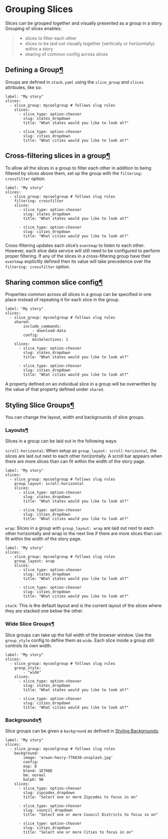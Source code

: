 # Grouping Slices

Slices can be grouped together and visually presented as a group in a story. Grouping of slices enables:

> * slices to filter each other
> * slices to be laid out visually together \(vertically or horizontally\) within a story
> * sharing of common config across slices

## Defining a Group[¶]()

Groups are defined in `stack.yaml` using the `slice_group` and `slices` attributes, like so:

```text
label: "My story"
slices:
  - slice_group: mycoolgroup # follows slug rules
    slices:
      - slice_type: option-chooser
        slug: states_dropdown
        title: "What states would you like to look at?"

      - slice_type: option-chooser
        slug: cities_dropdown
        title: "What cities would you like to look at?"
```

## Cross-filtering slices in a group[¶]()

To allow all the slices in a group to filter each other in addition to being filtered by slices above them, set up the group with the `filtering: crossfilter` option.

```text
label: "My story"
slices:
  - slice_group: mycoolgroup # follows slug rules
    filtering: crossfilter
    slices:
      - slice_type: option-chooser
        slug: states_dropdown
        title: "What states would you like to look at?"

      - slice_type: option-chooser
        slug: cities_dropdown
        title: "What cities would you like to look at?"
```

Cross-filtering updates each slice’s `eventmap` to listen to each other. However, each slice data service will still need to be configured to perform proper filtering. If any of the slices in a cross-filtering group have their `eventmap` explicitly defined then its value will take precedence over the `filtering: crossfilter` option.

## Sharing common slice config[¶]()

Properties common across all slices in a group can be specified in one place instead of repeating it for each slice in the group.

```text
label: "My story"
slices:
  - slice_group: mycoolgroup # follows slug rules
    shared:
        include_commands:
            - download-data
        config:
            minSelections: 1
    slices:
      - slice_type: option-chooser
        slug: states_dropdown
        title: "What states would you like to look at?"

      - slice_type: option-chooser
        slug: cities_dropdown
        title: "What cities would you like to look at?"
```

A property defined on an individual slice in a group will be overwritten by the value of that property defined under `shared`.

## Styling Slice Groups[¶]()

You can change the layout, width and backgrounds of slice groups.

### Layouts[¶]()

Slices in a group can be laid out in the following ways:

`scroll-horizontal`: When setup as `group_layout: scroll-horizontal`, the slices are laid out next to each other horizontally. A scroll bar appears when there are more slices than can fit within the width of the story page.

```text
label: "My story"
slices:
  - slice_group: mycoolgroup # follows slug rules
    group_layout: scroll-horizontal
    slices:
      - slice_type: option-chooser
        slug: states_dropdown
        title: "What states would you like to look at?"

      - slice_type: option-chooser
        slug: cities_dropdown
        title: "What cities would you like to look at?"
```

`wrap`: Slices in a group with `group_layout: wrap` are laid out next to each other horizontally and wrap to the next line if there are more slices than can fit within the width of the story page.

```text
label: "My story"
slices:
  - slice_group: mycoolgroup # follows slug rules
    group_layout: wrap
    slices:
      - slice_type: option-chooser
        slug: states_dropdown
        title: "What states would you like to look at?"

      - slice_type: option-chooser
        slug: cities_dropdown
        title: "What cities would you like to look at?"
```

`stack`: This is the default layout and is the current layout of the slices where they are stacked one below the other.

### Wide Slice Groups[¶]()

Slice groups can take up the full width of the browser window. Use the `group_style` config to define them as `wide`. Each slice inside a group still controls its own width.

```text
label: "My story"
slices:
  - slice_group: mycoolgroup # follows slug rules
    group_style:
        - "wide"
    slices:
      - slice_type: option-chooser
        slug: states_dropdown
        title: "What states would you like to look at?"

      - slice_type: option-chooser
        slug: cities_dropdown
        title: "What cities would you like to look at?"
```

### Backgrounds[¶]()

Slice groups can be given a `background` as defined in [Styling Backgrounds](../../../advanced-topics/styling-and-formatting/untitled-1.md#styling-backgrounds).

```text
label: "My story"
slices:
  - slice_group: mycoolgroup # follows slug rules
    background:
        image: 'erwan-hesry-776630-unsplash.jpg'
        config:
        exp: 0
        blend: 1E708E
        bm: normal
        balph: 90
    slices:
      - slice_type: option-chooser
        slug: zipcodes_dropdown
        title: "Select one or more Zipcodes to focus in on"

      - slice_type: option-chooser
        slug: council_dropdown
        title: "Select one or more Council Districts to focus in on"

      - slice_type: option-chooser
        slug: cities_dropdown
        title: "Select one or more Cities to focus in on"
```

